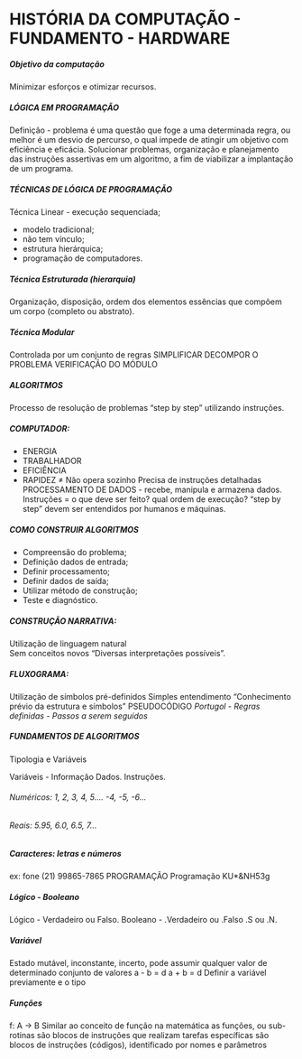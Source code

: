 # HISTÓRIA DA COMPUTAÇÃO - FUNDAMENTO - HARDWARE 




##### Objetivo da computação 
Minimizar esforços e otimizar recursos.

##### LÓGICA EM PROGRAMAÇÃO 
Definição - problema é uma questão que foge a uma determinada regra, ou melhor é um desvio de percurso, o qual impede de atingir um objetivo com eficiência e eficácia.
Solucionar problemas, organização e planejamento das instruções assertivas em um algoritmo, a fim de viabilizar a implantação de um programa. 

##### TÉCNICAS DE LÓGICA DE PROGRAMAÇÃO 
Técnica Linear - execução sequenciada;
- modelo tradicional;
- não tem vínculo;
- estrutura hierárquica;
- programação de computadores.

##### Técnica Estruturada (hierarquia)
Organização, disposição, ordem dos elementos essências que compõem um corpo (completo ou abstrato).

##### Técnica Modular 
Controlada por um conjunto de regras 
SIMPLIFICAR 
DECOMPOR O PROBLEMA 
VERIFICAÇÃO DO MÓDULO 

##### ALGORITMOS 
Processo de resolução de problemas “step by step” utilizando instruções. 

##### COMPUTADOR: 
- ENERGIA
- TRABALHADOR
- EFICIÊNCIA 
- RAPIDEZ
≠ Não opera sozinho 
Precisa de instruções detalhadas 
PROCESSAMENTO DE DADOS - recebe, manipula e armazena dados.
 Instruções = o que deve ser feito? qual ordem de execução?
“step by step” devem ser entendidos por humanos e máquinas.

##### COMO CONSTRUIR ALGORITMOS 
- Compreensão do problema;
- Definição dados de entrada;
- Definir processamento;
- Definir dados de saída;
- Utilizar método de construção;
- Teste e diagnóstico. 

##### CONSTRUÇÃO NARRATIVA: 
Utilização de linguagem natural  
Sem conceitos novos “Diversas interpretações possíveis”.

##### FLUXOGRAMA:
 Utilização de símbolos pré-definidos 
 Simples entendimento “Conhecimento prévio da estrutura e símbolos”
PSEUDOCÓDIGO
*Portugol - Regras definidas - Passos a serem seguidos*

##### FUNDAMENTOS DE ALGORITMOS 
Tipologia e Variáveis 

Variáveis - Informação
       Dados.             Instruções.    

###### Numéricos: 1, 2, 3, 4, 5…. -4, -5, -6…
###### Reais: 5.95, 6.0, 6.5, 7…

##### Caracteres: letras e números
ex: fone (21) 99865-7865
PROGRAMAÇÃO 
Programação
KU*&NH53g

##### Lógico - Booleano
Lógico - Verdadeiro ou Falso.
Booleano - .Verdadeiro ou .Falso .S ou .N.

##### Variável
Estado mutável, inconstante, incerto, pode assumir qualquer valor de  determinado conjunto de valores
a - b = d                a + b = d
Definir a variável previamente e o tipo

##### Funções 

f: A -> B
Similar ao conceito de função na matemática 
as funções, ou sub-rotinas são blocos de instruções que realizam tarefas específicas
são blocos de instruções (códigos), identificado por nomes e parâmetros
